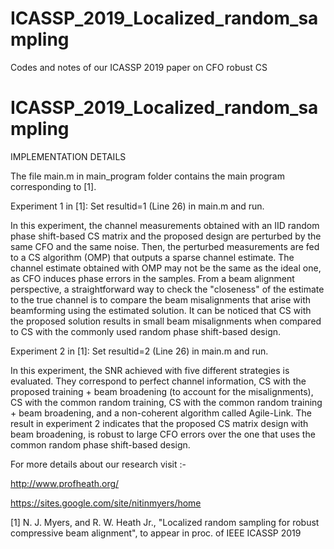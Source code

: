 # ICASSP_2019_Localized_random_sampling
Codes and notes of our ICASSP 2019 paper on CFO robust CS

# ICASSP_2019_Localized_random_sampling

IMPLEMENTATION DETAILS 

The file main.m in main_program folder contains the main program corresponding to [1].

Experiment 1 in [1]: 
Set resultid=1 (Line 26) in main.m and run.

In this experiment, the channel measurements obtained with an IID random phase shift-based CS matrix and the proposed design are perturbed by the same CFO and the same noise. Then, the perturbed measurements are fed to a CS algorithm (OMP) that outputs a sparse channel estimate. The channel estimate obtained with OMP may not be the same as the ideal one, as CFO induces phase errors in the samples. From a beam alignment perspective, a straightforward way to check the "closeness" of the estimate to the true channel is to compare the beam misalignments that arise with beamforming using the estimated solution. It can be noticed that CS with the proposed solution results in small beam misalignments when compared to CS with the commonly used random phase shift-based design.

Experiment 2 in [1]:
Set resultid=2 (Line 26) in main.m and run.

In this experiment, the SNR achieved with five different strategies is evaluated. They correspond to perfect channel information, CS with the proposed training + beam broadening (to account for the misalignments), CS with the common random training, CS with the common random training + beam broadening, and a non-coherent algorithm called Agile-Link.
The result in experiment 2 indicates that the proposed CS matrix design with beam broadening, is robust to large CFO errors over the one that uses the common random phase shift-based design. 

For more details about our research visit :- 

http://www.profheath.org/

https://sites.google.com/site/nitinmyers/home

[1] N. J. Myers, and R. W. Heath Jr., "Localized random sampling for robust compressive beam alignment", to appear in proc. of IEEE ICASSP 2019
